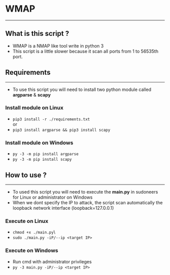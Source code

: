 # **WMAP**
---
## What is this script ?
- WMAP is a NMAP like tool write in python 3
- This script is a little slower because it scan all ports from 1 to 56535th port.

## Requirements
---
- To use this script you will need to install two python module called **argparse** & **scapy**

### Install module on Linux
- `pip3 install -r ./requirements.txt`\
or
- ```pip3 install argparse && pip3 install scapy```

### Install module on Windows
- `py -3 -m pip install argparse ` 
- `py -3 -m pip install scapy`

## How to use ?
---
- To used this script you will need to execute the **main.py** in sudoneers for Linux or administrator on Windows
- When we dont specify the IP to attack, the script scan automatically the loopback network interface (loopback=127.0.0.1)

### Execute on Linux
- `chmod +x ./main.py`\
- `sudo ./main.py -iP/--ip <target IP>` 

### Execute on Windows
- Run cmd with administrator privileges
- `py -3 main.py -iP/--ip <target IP> `
